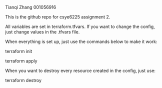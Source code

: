Tianqi Zhang 001056916

This is the github repo for csye6225 assignment 2.

All variables are set in terraform.tfvars. If you want to change the config, just 
change values in the .tfvars file.

When everything is set up, just use the commands below to make it work:

terraform init

terraform apply

When you want to destroy every resource created in the config, just use:

terraform destroy


